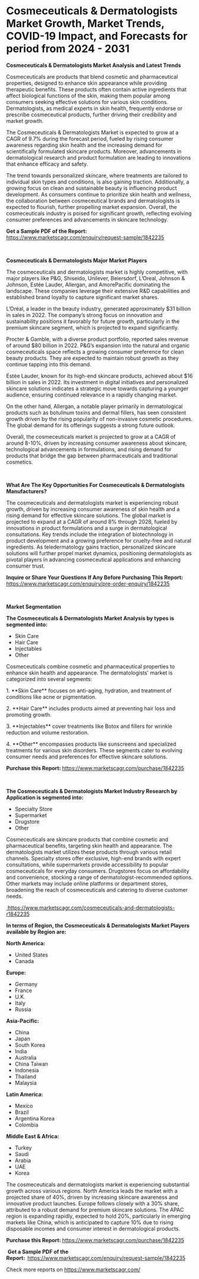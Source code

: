 <p><h1>Cosmeceuticals & Dermatologists Market Growth, Market Trends, COVID-19 Impact, and Forecasts for period from 2024 - 2031</h1></p><p><strong>Cosmeceuticals & Dermatologists Market Analysis and Latest Trends</strong></p>
<p><p>Cosmeceuticals are products that blend cosmetic and pharmaceutical properties, designed to enhance skin appearance while providing therapeutic benefits. These products often contain active ingredients that affect biological functions of the skin, making them popular among consumers seeking effective solutions for various skin conditions. Dermatologists, as medical experts in skin health, frequently endorse or prescribe cosmeceutical products, further driving their credibility and market growth.</p><p>The Cosmeceuticals & Dermatologists Market is expected to grow at a CAGR of 9.7% during the forecast period, fueled by rising consumer awareness regarding skin health and the increasing demand for scientifically formulated skincare products. Moreover, advancements in dermatological research and product formulation are leading to innovations that enhance efficacy and safety. </p><p>The trend towards personalized skincare, where treatments are tailored to individual skin types and conditions, is also gaining traction. Additionally, a growing focus on clean and sustainable beauty is influencing product development. As consumers continue to prioritize skin health and wellness, the collaboration between cosmeceutical brands and dermatologists is expected to flourish, further propelling market expansion. Overall, the cosmeceuticals industry is poised for significant growth, reflecting evolving consumer preferences and advancements in skincare technology.</p></p>
<p><strong>Get a Sample PDF of the Report:&nbsp;</strong> <a href="https://www.marketscagr.com/enquiry/request-sample/1842235?utm_campaign=1886&utm_medium=2&utm_source=Github&utm_content=ia&utm_term=01012025&utm_id=cosmeceuticals-dermatologists">https://www.marketscagr.com/enquiry/request-sample/1842235</a></p>
<p>&nbsp;</p>
<p><strong>Cosmeceuticals & Dermatologists Major Market Players</strong></p>
<p><p>The cosmeceuticals and dermatologists market is highly competitive, with major players like P&G, Shiseido, Unilever, Beiersdorf, L’Oreal, Johnson & Johnson, Estée Lauder, Allergan, and AmorePacific dominating the landscape. These companies leverage their extensive R&D capabilities and established brand loyalty to capture significant market shares.</p><p>L’Oréal, a leader in the beauty industry, generated approximately $31 billion in sales in 2022. The company’s strong focus on innovation and sustainability positions it favorably for future growth, particularly in the premium skincare segment, which is projected to expand significantly.</p><p>Procter & Gamble, with a diverse product portfolio, reported sales revenue of around $80 billion in 2022. P&G’s expansion into the natural and organic cosmeceuticals space reflects a growing consumer preference for clean beauty products. They are expected to maintain robust growth as they continue tapping into this demand.</p><p>Estée Lauder, known for its high-end skincare products, achieved about $16 billion in sales in 2022. Its investment in digital initiatives and personalized skincare solutions indicates a strategic move towards capturing a younger audience, ensuring continued relevance in a rapidly changing market.</p><p>On the other hand, Allergan, a notable player primarily in dermatological products such as botulinum toxins and dermal fillers, has seen consistent growth driven by the rising popularity of non-invasive cosmetic procedures. The global demand for its offerings suggests a strong future outlook.</p><p>Overall, the cosmeceuticals market is projected to grow at a CAGR of around 8-10%, driven by increasing consumer awareness about skincare, technological advancements in formulations, and rising demand for products that bridge the gap between pharmaceuticals and traditional cosmetics.</p></p>
<p>&nbsp;</p>
<p><strong>What Are The Key Opportunities For Cosmeceuticals & Dermatologists Manufacturers?</strong></p>
<p><p>The cosmeceuticals and dermatologists market is experiencing robust growth, driven by increasing consumer awareness of skin health and a rising demand for effective skincare solutions. The global market is projected to expand at a CAGR of around 8% through 2028, fueled by innovations in product formulations and a surge in dermatological consultations. Key trends include the integration of biotechnology in product development and a growing preference for cruelty-free and natural ingredients. As teledermatology gains traction, personalized skincare solutions will further propel market dynamics, positioning dermatologists as pivotal players in advancing cosmeceutical applications and enhancing consumer trust.</p></p>
<p><strong>Inquire or Share Your Questions If Any Before Purchasing This Report:</strong> <a href="https://www.marketscagr.com/enquiry/pre-order-enquiry/1842235?utm_campaign=1886&utm_medium=2&utm_source=Github&utm_content=ia&utm_term=01012025&utm_id=cosmeceuticals-dermatologists">https://www.marketscagr.com/enquiry/pre-order-enquiry/1842235</a></p>
<p>&nbsp;</p>
<p><strong>Market Segmentation</strong></p>
<p><strong>The Cosmeceuticals & Dermatologists Market Analysis by types is segmented into:</strong></p>
<p><ul><li>Skin Care</li><li>Hair Care</li><li>Injectables</li><li>Other</li></ul></p>
<p><p>Cosmeceuticals combine cosmetic and pharmaceutical properties to enhance skin health and appearance. The dermatologists' market is categorized into several segments: </p><p>1. **Skin Care** focuses on anti-aging, hydration, and treatment of conditions like acne or pigmentation.</p><p>2. **Hair Care** includes products aimed at preventing hair loss and promoting growth.</p><p>3. **Injectables** cover treatments like Botox and fillers for wrinkle reduction and volume restoration.</p><p>4. **Other** encompasses products like sunscreens and specialized treatments for various skin disorders. These segments cater to evolving consumer needs and preferences for effective skincare solutions.</p></p>
<p><strong>Purchase this Report:&nbsp;</strong><a href="https://www.marketscagr.com/purchase/1842235?utm_campaign=1886&utm_medium=2&utm_source=Github&utm_content=ia&utm_term=01012025&utm_id=cosmeceuticals-dermatologists">https://www.marketscagr.com/purchase/1842235</a></p>
<p>&nbsp;</p>
<p><strong>The Cosmeceuticals & Dermatologists Market Industry Research by Application is segmented into:</strong></p>
<p><ul><li>Specialty Store</li><li>Supermarket</li><li>Drugstore</li><li>Other</li></ul></p>
<p><p>Cosmeceuticals are skincare products that combine cosmetic and pharmaceutical benefits, targeting skin health and appearance. The dermatologists market utilizes these products through various retail channels. Specialty stores offer exclusive, high-end brands with expert consultations, while supermarkets provide accessibility to popular cosmeceuticals for everyday consumers. Drugstores focus on affordability and convenience, stocking a range of dermatologist-recommended options. Other markets may include online platforms or department stores, broadening the reach of cosmeceuticals and catering to diverse customer needs.</p></p>
<p><a href="https://www.marketscagr.com/cosmeceuticals-and-dermatologists-r1842235?utm_campaign=1886&utm_medium=2&utm_source=Github&utm_content=ia&utm_term=01012025&utm_id=cosmeceuticals-dermatologists">&nbsp;https://www.marketscagr.com/cosmeceuticals-and-dermatologists-r1842235</a></p>
<p><strong>In terms of Region, the Cosmeceuticals & Dermatologists Market Players available by Region are:</strong></p>
<p>
    <p> <strong> North America: </strong>
        <ul>
            <li>United States</li>
            <li>Canada</li>
        </ul>
        </p> 
    <p> <strong> Europe: </strong>
        <ul>
            <li>Germany</li>
            <li>France</li>
            <li>U.K.</li>
            <li>Italy</li>
            <li>Russia</li>
        </ul>
        </p> 
    <p> <strong> Asia-Pacific: </strong>
        <ul>
            <li>China</li>
            <li>Japan</li>
            <li>South Korea</li>
            <li>India</li>
            <li>Australia</li>
            <li>China Taiwan</li>
            <li>Indonesia</li>
            <li>Thailand</li>
            <li>Malaysia</li>
        </ul>
        </p> 
    <p> <strong> Latin America: </strong>
        <ul>
            <li>Mexico</li>
            <li>Brazil</li>
            <li>Argentina Korea</li>
            <li>Colombia</li>
        </ul>
        </p> 
    <p> <strong> Middle East & Africa: </strong>
        <ul>
            <li>Turkey</li>
            <li>Saudi</li>
            <li>Arabia</li>
            <li>UAE</li>
            <li>Korea</li>
        </ul>
    </p>
    </p>
<p><p>The cosmeceuticals and dermatologists market is experiencing substantial growth across various regions. North America leads the market with a projected share of 40%, driven by increasing skincare awareness and innovative product launches. Europe follows closely with a 30% share, attributed to a robust demand for premium skincare solutions. The APAC region is expanding rapidly, expected to hold 20%, particularly in emerging markets like China, which is anticipated to capture 10% due to rising disposable incomes and consumer interest in dermatological products.</p></p>
<p><strong>Purchase this Report: </strong><a href="https://www.marketscagr.com/purchase/1842235?utm_campaign=1886&utm_medium=2&utm_source=Github&utm_content=ia&utm_term=01012025&utm_id=cosmeceuticals-dermatologists">https://www.marketscagr.com/purchase/1842235</a></p>
<p>&nbsp;<strong>Get a Sample PDF of the Report:&nbsp;&nbsp;</strong><a href="https://www.marketscagr.com/enquiry/request-sample/1842235?utm_campaign=1886&utm_medium=2&utm_source=Github&utm_content=ia&utm_term=01012025&utm_id=cosmeceuticals-dermatologists">https://www.marketscagr.com/enquiry/request-sample/1842235</a></p>
<p><strong></strong></p>
<p>Check more reports on <a href="https://www.marketscagr.com/?utm_campaign=1886&utm_medium=2&utm_source=Github&utm_content=ia&utm_term=01012025&utm_id=cosmeceuticals-dermatologists">https://www.marketscagr.com/</a></p>